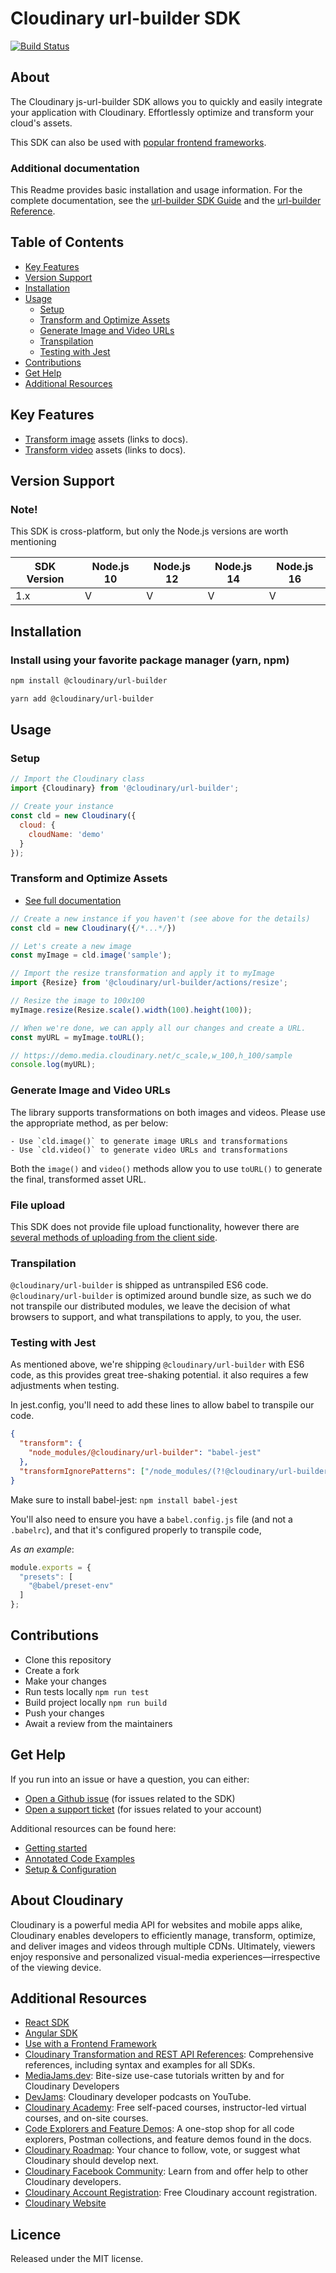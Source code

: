 Cloudinary url-builder SDK
=========================
[![Build Status](https://api.travis-ci.com/cloudinary/js-url-builder.svg?branch=master)](https://app.travis-ci.com/github/cloudinary/js-url-builder)
## About
The Cloudinary js-url-builder SDK allows you to quickly and easily integrate your application with Cloudinary.
Effortlessly optimize and transform your cloud's assets.

This SDK can also be used with [popular frontend frameworks](https://cloudinary.com/documentation/sdks/js/frontend-frameworks/index.html).

### Additional documentation
This Readme provides basic installation and usage information.
For the complete documentation, see the [url-builder SDK Guide](https://cloudinary.com/documentation/javascript_integration) and the [url-builder Reference](https://cloudinary.com/documentation/sdks/js/url-builder/index.html).


## Table of Contents
- [Key Features](#key-features)
- [Version Support](#Version-Support)
- [Installation](#installation)
- [Usage](#usage)
    - [Setup](#Setup)
    - [Transform and Optimize Assets](#Transform-and-Optimize-Assets)
    - [Generate Image and Video URLs](#Generate-Image-and-Video-URLs)
    - [Transpilation](#Transpilation)
    - [Testing with Jest](#Testing-with-jest)
- [Contributions](#Contributions)
- [Get Help](#Get-Help)
- [Additional Resources](#Additional-Resources)

## Key Features
- [Transform image](https://cloudinary.com/documentation/javascript_image_transformations) assets (links to docs).
- [Transform video](https://cloudinary.com/documentation/javascript_video_transformations) assets (links to docs).


## Version Support

### Note!
This SDK is cross-platform, but only the Node.js versions are worth mentioning

| SDK Version   | Node.js 10    | Node.js 12  | Node.js 14   | Node.js 16  |
|---------------|------------|----------|----------|----------|
|  1.x          | V          | V        | V        | V        |



## Installation
### Install using your favorite package manager (yarn, npm)
```bash
npm install @cloudinary/url-builder
```
```bash
yarn add @cloudinary/url-builder 
```

## Usage
### Setup
```javascript
// Import the Cloudinary class
import {Cloudinary} from '@cloudinary/url-builder';

// Create your instance
const cld = new Cloudinary({
  cloud: {
    cloudName: 'demo'
  }
});
```

### Transform and Optimize Assets
- [See full documentation](https://cloudinary.com/documentation/javascript_image_transformations)
```javascript
// Create a new instance if you haven't (see above for the details)
const cld = new Cloudinary({/*...*/})

// Let's create a new image
const myImage = cld.image('sample');

// Import the resize transformation and apply it to myImage
import {Resize} from '@cloudinary/url-builder/actions/resize';

// Resize the image to 100x100
myImage.resize(Resize.scale().width(100).height(100));

// When we're done, we can apply all our changes and create a URL.
const myURL = myImage.toURL();

// https://demo.media.cloudinary.net/c_scale,w_100,h_100/sample
console.log(myURL);
```

### Generate Image and Video URLs
The library supports transformations on both images and videos. Please use the appropriate method, as per below:

    - Use `cld.image()` to generate image URLs and transformations
    - Use `cld.video()` to generate video URLs and transformations

Both the `image()` and `video()` methods allow you to use `toURL()` to generate the final, transformed asset URL.

### File upload
This SDK does not provide file upload functionality, however there are [several methods of uploading from the client side](https://cloudinary.com/documentation/javascript_image_and_video_upload).

### Transpilation
`@cloudinary/url-builder` is shipped as untranspiled ES6 code.
`@cloudinary/url-builder` is optimized around bundle size, as such we do not transpile our distributed modules,
we leave the decision of what browsers to support, and what transpilations to apply, to you, the user.

### Testing with Jest
As mentioned above, we're shipping `@cloudinary/url-builder` with ES6 code, as this provides great tree-shaking potential.
it also requires a few adjustments when testing.

In jest.config, you'll need to add these lines to allow babel to transpile our code.
```json
{
  "transform": {
    "node_modules/@cloudinary/url-builder": "babel-jest"
  },
  "transformIgnorePatterns": ["/node_modules/(?!@cloudinary/url-builder)"]
}
```
Make sure to install babel-jest:
`npm install babel-jest`

You'll also need to ensure you have a `babel.config.js` file (and not a `.babelrc`), and that
it's configured properly to transpile code,

*As an example*:
```js
module.exports = {
  "presets": [
    "@babel/preset-env"
  ]
};
```

## Contributions
- Clone this repository
- Create a fork
- Make your changes 
- Run tests locally `npm run test` 
- Build project locally `npm run build`
- Push your changes
- Await a review from the maintainers 


## Get Help
If you run into an issue or have a question, you can either:
- [Open a Github issue](https://github.com/cloudinary/js-url-builder/issues) (for issues related to the SDK)
- [Open a support ticket](https://cloudinary.com/contact) (for issues related to your account)

Additional resources can be found here:
- [Getting started](https://cloudinary.com/documentation/sdks/js/url-builder/tutorial-gettingStarted.html)
- [Annotated Code Examples](https://cloudinary.com/documentation/sdks/js/url-builder/tutorial-annotatedExamples.html)
- [Setup & Configuration](https://cloudinary.com/documentation/sdks/js/url-builder/tutorial-configuration_.html)


## About Cloudinary
Cloudinary is a powerful media API for websites and mobile apps alike, Cloudinary enables developers to efficiently manage, transform, optimize, and deliver images and videos through multiple CDNs. Ultimately, viewers enjoy responsive and personalized visual-media experiences—irrespective of the viewing device.


## Additional Resources
- [React SDK](https://www.npmjs.com/package/@cloudinary/react)
- [Angular SDK](https://www.npmjs.com/package/@cloudinary/angular)
- [Use with a Frontend Framework](https://cloudinary.com/documentation/sdks/js/frontend-frameworks/index.html)
- [Cloudinary Transformation and REST API References](https://cloudinary.com/documentation/cloudinary_references): Comprehensive references, including syntax and examples for all SDKs.
- [MediaJams.dev](https://mediajams.dev/): Bite-size use-case tutorials written by and for Cloudinary Developers
- [DevJams](https://www.youtube.com/playlist?list=PL8dVGjLA2oMr09amgERARsZyrOz_sPvqw): Cloudinary developer podcasts on YouTube.
- [Cloudinary Academy](https://training.cloudinary.com/): Free self-paced courses, instructor-led virtual courses, and on-site courses.
- [Code Explorers and Feature Demos](https://cloudinary.com/documentation/code_explorers_demos_index): A one-stop shop for all code explorers, Postman collections, and feature demos found in the docs.
- [Cloudinary Roadmap](https://cloudinary.com/roadmap): Your chance to follow, vote, or suggest what Cloudinary should develop next.
- [Cloudinary Facebook Community](https://www.facebook.com/groups/CloudinaryCommunity): Learn from and offer help to other Cloudinary developers.
- [Cloudinary Account Registration](https://cloudinary.com/users/register/free): Free Cloudinary account registration.
- [Cloudinary Website](https://cloudinary.com)


## Licence
Released under the MIT license.
